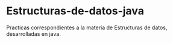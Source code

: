 # Estructuras-de-datos-java
Practicas correspondientes a la materia de Estructuras de datos, desarrolladas en java.
